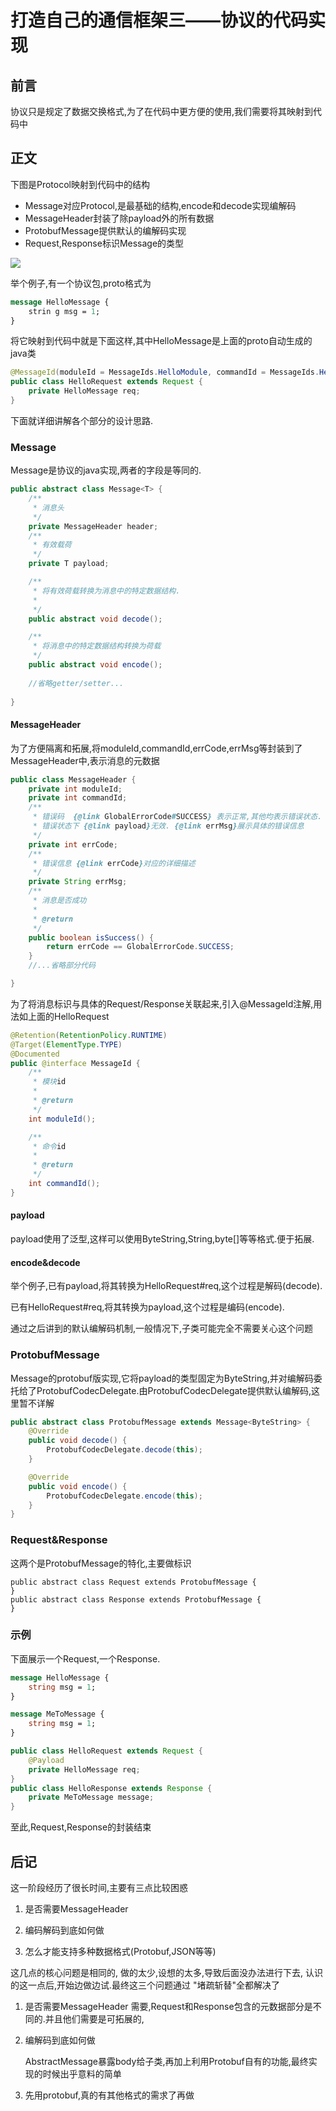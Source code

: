 # 打造自己的通信框架三——协议的代码实现

## 前言

协议只是规定了数据交换格式,为了在代码中更方便的使用,我们需要将其映射到代码中

## 正文

下图是Protocol映射到代码中的结构

* Message对应Protocol,是最基础的结构,encode和decode实现编解码
* MessageHeader封装了除payload外的所有数据
* ProtobufMessage提供默认的编解码实现
* Request,Response标识Message的类型

![](./img/message-uml.png)

举个例子,有一个协议包,proto格式为

```protobuf
message HelloMessage {
    strin g msg = 1;
}
```

将它映射到代码中就是下面这样,其中HelloMessage是上面的proto自动生成的java类

```java
@MessageId(moduleId = MessageIds.HelloModule, commandId = MessageIds.Hello.hello)
public class HelloRequest extends Request {
    private HelloMessage req;
}
```

下面就详细讲解各个部分的设计思路.

### Message

Message是协议的java实现,两者的字段是等同的.

```java
public abstract class Message<T> {
    /**
     * 消息头
     */
    private MessageHeader header;
    /**
     * 有效载荷
     */
    private T payload;

    /**
     * 将有效荷载转换为消息中的特定数据结构.
     *
     */
    public abstract void decode();

    /**
     * 将消息中的特定数据结构转换为荷载
     */
    public abstract void encode();
		
  	//省略getter/setter...
  
}
```

#### MessageHeader

为了方便隔离和拓展,将moduleId,commandId,errCode,errMsg等封装到了MessageHeader中,表示消息的元数据

```java
public class MessageHeader {
    private int moduleId;
    private int commandId;
    /**
     * 错误码  {@link GlobalErrorCode#SUCCESS} 表示正常,其他均表示错误状态.
     * 错误状态下 {@link payload}无效. {@link errMsg}展示具体的错误信息
     */
    private int errCode;
    /**
     * 错误信息 {@link errCode}对应的详细描述
     */
    private String errMsg;
    /**
     * 消息是否成功
     *
     * @return
     */
    public boolean isSuccess() {
        return errCode == GlobalErrorCode.SUCCESS;
    }
    //...省略部分代码

}
```

为了将消息标识与具体的Request/Response关联起来,引入@MessageId注解,用法如上面的HelloRequest

```java
@Retention(RetentionPolicy.RUNTIME)
@Target(ElementType.TYPE)
@Documented
public @interface MessageId {
    /**
     * 模块id
     *
     * @return
     */
    int moduleId();

    /**
     * 命令id
     *
     * @return
     */
    int commandId();
}
```



#### payload

payload使用了泛型,这样可以使用ByteString,String,byte[]等等格式.便于拓展.

#### encode&decode

举个例子,已有payload,将其转换为HelloRequest#req,这个过程是解码(decode).

已有HelloRequest#req,将其转换为payload,这个过程是编码(encode).

通过之后讲到的默认编解码机制,一般情况下,子类可能完全不需要关心这个问题

###  ProtobufMessage

Message的protobuf版实现,它将payload的类型固定为ByteString,并对编解码委托给了ProtobufCodecDelegate.由ProtobufCodecDelegate提供默认编解码,这里暂不详解

```java
public abstract class ProtobufMessage extends Message<ByteString> {
    @Override
    public void decode() {
        ProtobufCodecDelegate.decode(this);
    }

    @Override
    public void encode() {
        ProtobufCodecDelegate.encode(this);
    }
}
```

### Request&Response

这两个是ProtobufMessage的特化,主要做标识

```
public abstract class Request extends ProtobufMessage {
}
public abstract class Response extends ProtobufMessage {
}
```



### 示例

下面展示一个Request,一个Response.

```protobuf
message HelloMessage {
    string msg = 1;
}

message MeToMessage {
    string msg = 1;
}
```

```java
public class HelloRequest extends Request {
    @Payload
    private HelloMessage req;
}
public class HelloResponse extends Response {
    private MeToMessage message;
}

```

至此,Request,Response的封装结束

## 后记
这一阶段经历了很长时间,主要有三点比较困惑
1. 是否需要MessageHeader

2. 编码解码到底如何做

3. 怎么才能支持多种数据格式(Protobuf,JSON等等)

这几点的核心问题是相同的, 做的太少,设想的太多,导致后面没办法进行下去, 认识的这一点后,开始边做边试.最终这三个问题通过 "堵疏斩替"全都解决了

1. 是否需要MessageHeader
   需要,Request和Response包含的元数据部分是不同的.并且他们需要是可拓展的,

2. 编解码到底如何做

   AbstractMessage暴露body给子类,再加上利用Protobuf自有的功能,最终实现的时候出乎意料的简单

3.  先用protobuf,真的有其他格式的需求了再做

